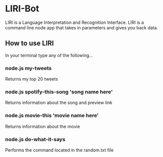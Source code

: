 # LIRI-Bot
LIRI is a Language Interpretation and Recognition Interface. LIRI is a command line node app that takes in parameters and gives you back data.

## How to use LIRI

In your terminal type any of the following...

### node.js my-tweets

Returns my top 20 tweets

### node.js spotify-this-song 'song name here'

Returns information about the song and preview link

### node.js movie-this 'movie name here'

Returns information about the movie

### node.js do-what-it-says

Performs the command located in the random.txt file


